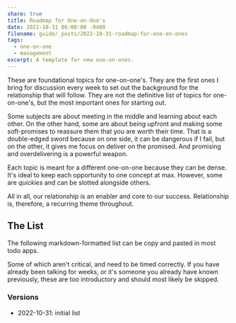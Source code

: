 ```yaml
---
share: true
title: Roadmap for One-on-One's
date: 2022-10-31 06:00:00 -0400
filename: guide/_posts/2022-10-31-roadmap-for-one-on-ones
tags:
  - one-on-one
  - management
excerpt: A template for new one-on-ones.
---
```



These are foundational topics for one-on-one's. They are the first ones I bring for discussion every week to set out the background for the relationship that will follow. They are not the definitive list of topics for one-on-one's, but the most important ones for starting out.

Some subjects are about meeting in the middle and learning about each other. On the other hand, some are about being upfront and making some soft-promises to reassure them that you are worth their time. That is a double-edged sword because on one side, it can be dangerous if I fail, but on the other, it gives me focus on deliver on the promised. And promising and overdelivering is a powerful weapon.

Each topic is meant for a different one-on-one because they can be dense. It's ideal to keep each opportunity to one concept at max. However, some are _quickies_ and can be slotted alongside others.

All in all, our relationship is an enabler and core to our success. Relationship is, therefore, a recurring theme throughout.

## The List

The following markdown-formatted list can be copy and pasted in most todo apps.



Some of which aren't critical, and need to be timed correctly. If you have already been talking for weeks, or it's someone you already have known previously, these are too introductory and should most likely be skipped.



### Versions

- 2022-10-31: initial list